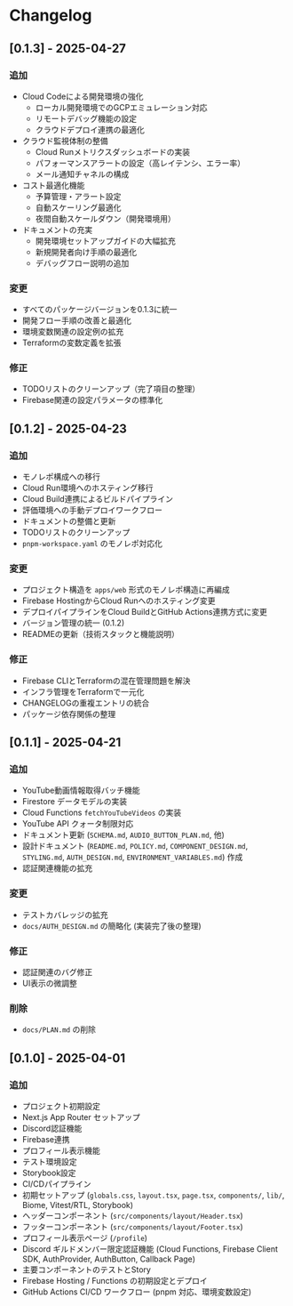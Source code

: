 # Changelog

## [0.1.3] - 2025-04-27

### 追加

- Cloud Codeによる開発環境の強化
  - ローカル開発環境でのGCPエミュレーション対応
  - リモートデバッグ機能の設定
  - クラウドデプロイ連携の最適化
- クラウド監視体制の整備
  - Cloud Runメトリクスダッシュボードの実装
  - パフォーマンスアラートの設定（高レイテンシ、エラー率）
  - メール通知チャネルの構成
- コスト最適化機能
  - 予算管理・アラート設定
  - 自動スケーリング最適化
  - 夜間自動スケールダウン（開発環境用）
- ドキュメントの充実
  - 開発環境セットアップガイドの大幅拡充
  - 新規開発者向け手順の最適化
  - デバッグフロー説明の追加

### 変更

- すべてのパッケージバージョンを0.1.3に統一
- 開発フロー手順の改善と最適化
- 環境変数関連の設定例の拡充
- Terraformの変数定義を拡張

### 修正

- TODOリストのクリーンアップ（完了項目の整理）
- Firebase関連の設定パラメータの標準化

## [0.1.2] - 2025-04-23

### 追加

- モノレポ構成への移行
- Cloud Run環境へのホスティング移行
- Cloud Build連携によるビルドパイプライン
- 評価環境への手動デプロイワークフロー
- ドキュメントの整備と更新
- TODOリストのクリーンアップ
- `pnpm-workspace.yaml` のモノレポ対応化

### 変更

- プロジェクト構造を `apps/web` 形式のモノレポ構造に再編成
- Firebase HostingからCloud Runへのホスティング変更
- デプロイパイプラインをCloud BuildとGitHub Actions連携方式に変更
- バージョン管理の統一 (0.1.2)
- READMEの更新（技術スタックと機能説明）

### 修正

- Firebase CLIとTerraformの混在管理問題を解決
- インフラ管理をTerraformで一元化
- CHANGELOGの重複エントリの統合
- パッケージ依存関係の整理

## [0.1.1] - 2025-04-21

### 追加

- YouTube動画情報取得バッチ機能
- Firestore データモデルの実装
- Cloud Functions `fetchYouTubeVideos` の実装
- YouTube API クォータ制限対応
- ドキュメント更新 (`SCHEMA.md`, `AUDIO_BUTTON_PLAN.md`, 他)
- 設計ドキュメント (`README.md`, `POLICY.md`, `COMPONENT_DESIGN.md`, `STYLING.md`, `AUTH_DESIGN.md`, `ENVIRONMENT_VARIABLES.md`) 作成
- 認証関連機能の拡充

### 変更

- テストカバレッジの拡充
- `docs/AUTH_DESIGN.md` の簡略化 (実装完了後の整理)

### 修正

- 認証関連のバグ修正
- UI表示の微調整

### 削除

- `docs/PLAN.md` の削除

## [0.1.0] - 2025-04-01

### 追加

- プロジェクト初期設定
- Next.js App Router セットアップ
- Discord認証機能
- Firebase連携
- プロフィール表示機能
- テスト環境設定
- Storybook設定
- CI/CDパイプライン
- 初期セットアップ (`globals.css`, `layout.tsx`, `page.tsx`, `components/`, `lib/`, Biome, Vitest/RTL, Storybook)
- ヘッダーコンポーネント (`src/components/layout/Header.tsx`)
- フッターコンポーネント (`src/components/layout/Footer.tsx`)
- プロフィール表示ページ (`/profile`)
- Discord ギルドメンバー限定認証機能 (Cloud Functions, Firebase Client SDK, AuthProvider, AuthButton, Callback Page)
- 主要コンポーネントのテストとStory
- Firebase Hosting / Functions の初期設定とデプロイ
- GitHub Actions CI/CD ワークフロー (pnpm 対応、環境変数設定)
